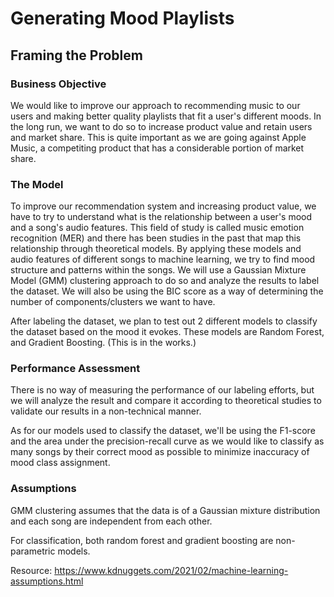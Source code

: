 # Generating Mood Playlists

## Framing the Problem

### Business Objective

We would like to improve our approach to recommending music to our users and making better quality playlists that fit a user's different moods. In the long run, we want to do so to increase product value and retain users and market share. This is quite important as we are going against Apple Music, a competiting product that has a considerable portion of market share.

### The Model

To improve our recommendation system and increasing product value, we have to try to understand what is the relationship between a user's mood and a song's audio features. This field of study is called music emotion recognition (MER) and there has been studies in the past that map this relationship through theoretical models. By applying these models and audio features of different songs to machine learning, we try to find mood structure and patterns within the songs. We will use a Gaussian Mixture Model (GMM) clustering approach to do so and analyze the results to label the dataset. We will also be using the BIC score as a way of determining the number of components/clusters we want to have.

After labeling the dataset, we plan to test out 2 different models to classify the dataset based on the mood it evokes. These models are Random Forest, and Gradient Boosting. (This is in the works.)

### Performance Assessment

There is no way of measuring the performance of our labeling efforts, but we will analyze the result and compare it according to theoretical studies to validate our results in a non-technical manner.

As for our models used to classify the dataset, we'll be using the F1-score and the area under the precision-recall curve as we would like to classify as many songs by their correct mood as possible to minimize inaccuracy of mood class assignment.

### Assumptions

GMM clustering assumes that the data is of a Gaussian mixture distribution and each song are independent from each other.

For classification, both random forest and gradient boosting are non-parametric models.

Resource: https://www.kdnuggets.com/2021/02/machine-learning-assumptions.html